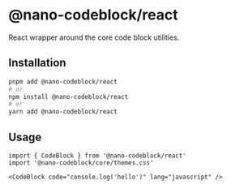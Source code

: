 # @nano-codeblock/react

React wrapper around the core code block utilities.

## Installation

```sh
pnpm add @nano-codeblock/react
# or
npm install @nano-codeblock/react
# or
yarn add @nano-codeblock/react
```

## Usage

```tsx
import { CodeBlock } from '@nano-codeblock/react'
import '@nano-codeblock/core/themes.css'

<CodeBlock code="console.log('hello')" lang="javascript" />
```
